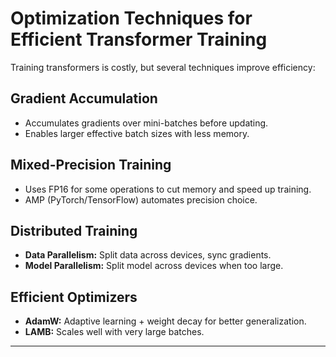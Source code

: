 # Optimization Techniques for Efficient Transformer Training

Training transformers is costly, but several techniques improve efficiency:

## Gradient Accumulation
- Accumulates gradients over mini-batches before updating.
- Enables larger effective batch sizes with less memory.

## Mixed-Precision Training
- Uses FP16 for some operations to cut memory and speed up training.
- AMP (PyTorch/TensorFlow) automates precision choice.

## Distributed Training
- **Data Parallelism:** Split data across devices, sync gradients.
- **Model Parallelism:** Split model across devices when too large.

## Efficient Optimizers
- **AdamW:** Adaptive learning + weight decay for better generalization.
- **LAMB:** Scales well with very large batches.

---